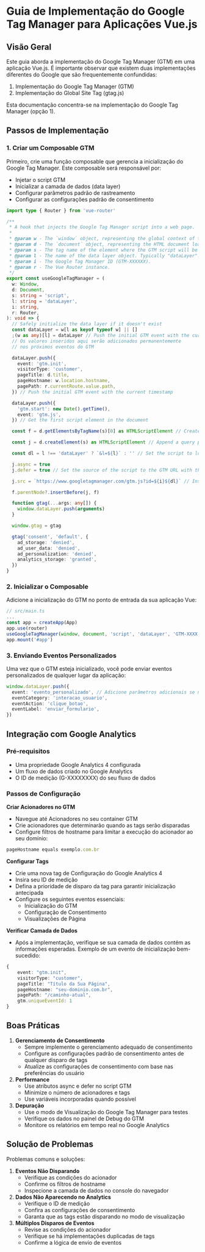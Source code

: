 # Guia de Implementação do Google Tag Manager para Aplicações Vue.js

## Visão Geral

Este guia aborda a implementação do Google Tag Manager (GTM) em uma aplicação Vue.js. É importante observar que existem duas implementações diferentes do Google que são frequentemente confundidas:

1. Implementação do Google Tag Manager (GTM)
2. Implementação do Global Site Tag (gtag.js)

Esta documentação concentra-se na implementação do Google Tag Manager (opção 1).

## Passos de Implementação

### 1. Criar um Composable GTM

Primeiro, crie uma função composable que gerencia a inicialização do Google Tag Manager. Este composable será responsável por:

- Injetar o script GTM
- Inicializar a camada de dados (data layer)
- Configurar parâmetros padrão de rastreamento
- Configurar as configurações padrão de consentimento

```typescript
import type { Router } from 'vue-router'

/**
 * A hook that injects the Google Tag Manager script into a web page.
 *
 * @param w - The `window` object, representing the global context of the browser.
 * @param d - The `document` object, representing the HTML document loaded in the window.
 * @param s - The tag name of the element where the GTM script will be injected. Usually "script".
 * @param l - The name of the data layer object. Typically "dataLayer".
 * @param i - The Google Tag Manager ID (GTM-XXXXXX).
 * @param r - The Vue Router instance.
 */
export const useGoogleTagManager = (
  w: Window,
  d: Document,
  s: string = 'script',
  l: string = 'dataLayer',
  i: string,
  r: Router,
): void => {
  // Safely initialize the data layer if it doesn't exist
  const dataLayer = w[l as keyof typeof w] || []
  ;(w as any)[l] = dataLayer // Push the initial GTM event with the current timestamp
  // Os valores inseridos aqui serão adicionados permanentemente
  // nos próximos eventos do GTM

  dataLayer.push({
    event: 'gtm.init',
    visitorType: 'customer',
    pageTitle: d.title,
    pageHostname: w.location.hostname,
    pagePath: r.currentRoute.value.path,
  }) // Push the initial GTM event with the current timestamp

  dataLayer.push({
    'gtm.start': new Date().getTime(),
    event: 'gtm.js',
  }) // Get the first script element in the document

  const f = d.getElementsByTagName(s)[0] as HTMLScriptElement // Create a new script element for the GTM script

  const j = d.createElement(s) as HTMLScriptElement // Append a query parameter if the data layer is named differently from the default "dataLayer"

  const dl = l !== 'dataLayer' ? `&l=${l}` : '' // Set the script to load asynchronously

  j.async = true
  j.defer = true // Set the source of the script to the GTM URL with the provided ID

  j.src = `https://www.googletagmanager.com/gtm.js?id=${i}${dl}` // Insert the GTM script before the first script tag in the document

  f.parentNode?.insertBefore(j, f)

  function gtag(...args: any[]) {
    window.dataLayer.push(arguments)
  }

  window.gtag = gtag

  gtag('consent', 'default', {
    ad_storage: 'denied',
    ad_user_data: 'denied',
    ad_personalization: 'denied',
    analytics_storage: 'granted',
  })
}
```

### 2. Inicializar o Composable

Adicione a inicialização do GTM no ponto de entrada da sua aplicação Vue:

```typescript
// src/main.ts
...
const app = createApp(App)
app.use(router)
useGoogleTagManager(window, document, 'script', 'dataLayer', 'GTM-XXXX', router)
app.mount('#app')
```

### 3. Enviando Eventos Personalizados

Uma vez que o GTM esteja inicializado, você pode enviar eventos personalizados de qualquer lugar da aplicação:

```typescript
window.dataLayer.push({
  event: 'evento_personalizado', // Adicione parâmetros adicionais se necessário
  eventCategory: 'interacao_usuario',
  eventAction: 'clique_botao',
  eventLabel: 'enviar_formulario',
})
```

## Integração com Google Analytics

### Pré-requisitos

- Uma propriedade Google Analytics 4 configurada
- Um fluxo de dados criado no Google Analytics
- O ID de medição (G-XXXXXXXX) do seu fluxo de dados

### Passos de Configuração

**Criar Acionadores no GTM**

- Navegue até Acionadores no seu container GTM
- Crie acionadores que determinarão quando as tags serão disparadas
- Configure filtros de hostname para limitar a execução do acionador ao seu domínio:

```ts
pageHostname equals exemplo.com.br
```

**Configurar Tags**

- Crie uma nova tag de Configuração do Google Analytics 4
- Insira seu ID de medição
- Defina a prioridade de disparo da tag para garantir inicialização antecipada
- Configure os seguintes eventos essenciais:
  - Inicialização do GTM
  - Configuração de Consentimento
  - Visualizações de Página

**Verificar Camada de Dados**

- Após a implementação, verifique se sua camada de dados contém as informações esperadas. Exemplo de um evento de inicialização bem-sucedido:

```ts
{
	event: "gtm.init",
	visitorType: "customer",
	pageTitle: "Título da Sua Página",
	pageHostname: "seu-dominio.com.br",
	pagePath: "/caminho-atual",
	gtm.uniqueEventId: 1
}
```

## Boas Práticas

1. **Gerenciamento de Consentimento**
   - Sempre implemente o gerenciamento adequado de consentimento
   - Configure as configurações padrão de consentimento antes de qualquer disparo de tags
   - Atualize as configurações de consentimento com base nas preferências do usuário
2. **Performance**
   - Use atributos async e defer no script GTM
   - Minimize o número de acionadores e tags
   - Use variáveis incorporadas quando possível
3. **Depuração**
   - Use o modo de Visualização do Google Tag Manager para testes
   - Verifique os dados no painel de Debug do GTM
   - Monitore os relatórios em tempo real no Google Analytics

## Solução de Problemas

Problemas comuns e soluções:

1. **Eventos Não Disparando**
   - Verifique as condições do acionador
   - Confirme os filtros de hostname
   - Inspecione a camada de dados no console do navegador
2. **Dados Não Aparecendo no Analytics**
   - Verifique o ID de medição
   - Confira as configurações de consentimento
   - Garanta que as tags estão disparando no modo de visualização
3. **Múltiplos Disparos de Eventos**
   - Revise as condições do acionador
   - Verifique se há implementações duplicadas de tags
   - Confirme a lógica de envio de eventos
